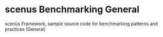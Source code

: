 # scenus Benchmarking General
scenüs Framework, sample source code for benchmarking patterns and practices (General)
